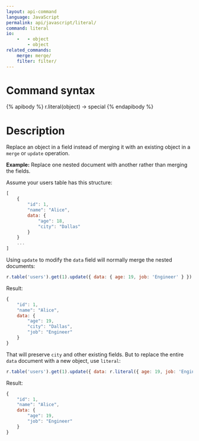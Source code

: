```yaml
---
layout: api-command
language: JavaScript
permalink: api/javascript/literal/
command: literal
io:
    -   - object
        - object
related_commands:
    merge: merge/
    filter: filter/
---
```

# Command syntax #

{% apibody %}
r.literal(object) &rarr; special
{% endapibody %}

# Description #

Replace an object in a field instead of merging it with an existing object in a `merge` or `update` operation.

__Example:__ Replace one nested document with another rather than merging the fields.

Assume your users table has this structure:

```js
[
    {
        "id": 1,
        "name": "Alice",
        data: {
            "age": 18,
            "city": "Dallas"
        }
    }       
    ...
]
```

Using `update` to modify the `data` field will normally merge the nested documents:

```js
r.table('users').get(1).update({ data: { age: 19, job: 'Engineer' } }).run(conn, callback)
```

Result:

```js
{
    "id": 1,
    "name": "Alice",
    data: {
        "age": 19,
        "city": "Dallas",
        "job": "Engineer"
    }
}       
```

That will preserve `city` and other existing fields. But to replace the entire `data` document with a new object, use `literal`:

```js
r.table('users').get(1).update({ data: r.literal({ age: 19, job: 'Engineer' }) }).run(conn, callback)
```

Result:

```js
{
    "id": 1,
    "name": "Alice",
    data: {
        "age": 19,
        "job": "Engineer"
    }
}       
```
